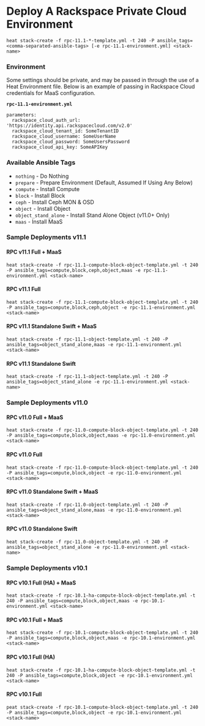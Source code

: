 # Deploy A Rackspace Private Cloud Environment

`heat stack-create -f rpc-11.1-*-template.yml -t 240 -P ansible_tags=<comma-separated-ansible-tags> [-e rpc-11.1-environment.yml] <stack-name>`

### Environment ###

Some settings should be private, and may be passed in through the use of a Heat Environment file. Below is an example of passing in Rackspace Cloud credentials for MaaS configuration.

**`rpc-11.1-environment.yml`**

```
parameters:
  rackspace_cloud_auth_url: 'https://identity.api.rackspacecloud.com/v2.0'
  rackspace_cloud_tenant_id: SomeTenantID
  rackspace_cloud_username: SomeUserName
  rackspace_cloud_password: SomeUsersPassword
  rackspace_cloud_api_key: SomeAPIKey
```

### Available Ansible Tags ###

* `nothing` - Do Nothing
* `prepare` - Prepare Environment (Default, Assumed If Using Any Below)
* `compute` - Install Compute
* `block`   - Install Block
* `ceph`    - Install Ceph MON & OSD 
* `object`  - Install Object
* `object_stand_alone` - Install Stand Alone Object (v11.0+ Only)
* `maas`    - Install MaaS



### Sample Deployments v11.1 ###

#### RPC v11.1 Full + MaaS

`heat stack-create -f rpc-11.1-compute-block-object-template.yml -t 240 -P ansible_tags=compute,block,ceph,object,maas -e rpc-11.1-environment.yml <stack-name>`

#### RPC v11.1 Full

`heat stack-create -f rpc-11.1-compute-block-object-template.yml -t 240 -P ansible_tags=compute,block,ceph,object -e rpc-11.1-environment.yml <stack-name>`

#### RPC v11.1 Standalone Swift + MaaS

`heat stack-create -f rpc-11.1-object-template.yml -t 240 -P ansible_tags=object_stand_alone,maas -e rpc-11.1-environment.yml <stack-name>`

#### RPC v11.1 Standalone Swift

`heat stack-create -f rpc-11.1-object-template.yml -t 240 -P ansible_tags=object_stand_alone -e rpc-11.1-environment.yml <stack-name>`



### Sample Deployments v11.0 ###

#### RPC v11.0 Full + MaaS

`heat stack-create -f rpc-11.0-compute-block-object-template.yml -t 240 -P ansible_tags=compute,block,object,maas -e rpc-11.0-environment.yml <stack-name>`

#### RPC v11.0 Full

`heat stack-create -f rpc-11.0-compute-block-object-template.yml -t 240 -P ansible_tags=compute,block,object -e rpc-11.0-environment.yml <stack-name>`

#### RPC v11.0 Standalone Swift + MaaS

`heat stack-create -f rpc-11.0-object-template.yml -t 240 -P ansible_tags=object_stand_alone,maas -e rpc-11.0-environment.yml <stack-name>`

#### RPC v11.0 Standalone Swift

`heat stack-create -f rpc-11.0-object-template.yml -t 240 -P ansible_tags=object_stand_alone -e rpc-11.0-environment.yml <stack-name>`


### Sample Deployments v10.1 ###

#### RPC v10.1 Full (HA) + MaaS

`heat stack-create -f rpc-10.1-ha-compute-block-object-template.yml -t 240 -P ansible_tags=compute,block,object,maas -e rpc-10.1-environment.yml <stack-name>`

#### RPC v10.1 Full + MaaS

`heat stack-create -f rpc-10.1-compute-block-object-template.yml -t 240 -P ansible_tags=compute,block,object,maas -e rpc-10.1-environment.yml <stack-name>`

#### RPC v10.1 Full (HA)

`heat stack-create -f rpc-10.1-ha-compute-block-object-template.yml -t 240 -P ansible_tags=compute,block,object -e rpc-10.1-environment.yml <stack-name>`

#### RPC v10.1 Full

`peat stack-create -f rpc-10.1-compute-block-object-template.yml -t 240 -P ansible_tags=compute,block,object -e rpc-10.1-environment.yml <stack-name>`
